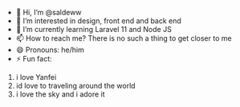 - 👋 Hi, I’m @saldeww
- 👀 I’m interested in design, front end and back end
- 🌱 I’m currently learning Laravel 11 and Node JS
- 📫 How to reach me? There is no such a thing to get closer to me
- 😄 Pronouns: he/him
- ⚡ Fun fact: 
1. i love Yanfei
2. id love to traveling around the world
3. i love the sky and i adore it


<!---
saldeww/saldeww is a ✨ special ✨ repository because its `README.md` (this file) appears on your GitHub profile.
You can click the Preview link to take a look at your changes.
--->
